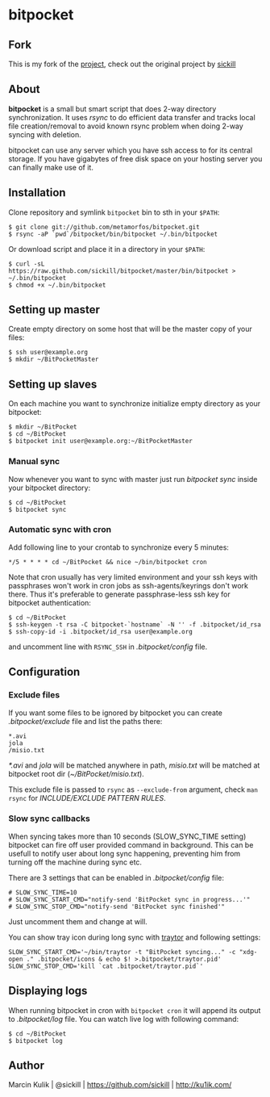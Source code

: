 # bitpocket

## Fork
This is my fork of the [project](/bitpocket), check out the original project by [sickill](sickill)

## About

**bitpocket** is a small but smart script that does 2-way directory
synchronization. It uses _rsync_ to do efficient data transfer and tracks local
file creation/removal to avoid known rsync problem when doing 2-way syncing
with deletion.

bitpocket can use any server which you have ssh access to for its central
storage. If you have gigabytes of free disk space on your hosting server you
can finally make use of it.


## Installation

Clone repository and symlink `bitpocket` bin to sth in your `$PATH`:

    $ git clone git://github.com/metamorfos/bitpocket.git
    $ rsync -aP `pwd`/bitpocket/bin/bitpocket ~/.bin/bitpocket

Or download script and place it in a directory in your `$PATH`:

    $ curl -sL https://raw.github.com/sickill/bitpocket/master/bin/bitpocket > ~/.bin/bitpocket
    $ chmod +x ~/.bin/bitpocket


## Setting up master

Create empty directory on some host that will be the master copy of your files:

    $ ssh user@example.org
    $ mkdir ~/BitPocketMaster


## Setting up slaves

On each machine you want to synchronize initialize empty directory as your bitpocket:

    $ mkdir ~/BitPocket
    $ cd ~/BitPocket
    $ bitpocket init user@example.org:~/BitPocketMaster


### Manual sync

Now whenever you want to sync with master just run _bitpocket sync_ inside your
bitpocket directory:

    $ cd ~/BitPocket
    $ bitpocket sync


### Automatic sync with cron

Add following line to your crontab to synchronize every 5 minutes:

    */5 * * * * cd ~/BitPocket && nice ~/bin/bitpocket cron

Note that cron usually has very limited environment and your ssh keys with
passphrases won't work in cron jobs as ssh-agents/keyrings don't work there.
Thus it's preferable to generate passphrase-less ssh key for bitpocket
authentication:

    $ cd ~/BitPocket
    $ ssh-keygen -t rsa -C bitpocket-`hostname` -N '' -f .bitpocket/id_rsa
    $ ssh-copy-id -i .bitpocket/id_rsa user@example.org

and uncomment line with `RSYNC_SSH` in _.bitpocket/config_ file.


## Configuration

### Exclude files

If you want some files to be ignored by bitpocket you can create
_.bitpocket/exclude_ file and list the paths there:

    *.avi
    jola
    /misio.txt

_*.avi_ and _jola_ will be matched anywhere in path, _misio.txt_ will be
matched at bitpocket root dir (_~/BitPocket/misio.txt_).

This exclude file is passed to `rsync` as `--exclude-from` argument, check `man
rsync` for _INCLUDE/EXCLUDE PATTERN RULES_.

### Slow sync callbacks

When syncing takes more than 10 seconds (SLOW\_SYNC\_TIME setting) bitpocket
can fire off user provided command in background. This can be usefull to notify
user about long sync happening, preventing him from turning off the machine
during sync etc.

There are 3 settings that can be enabled in _.bitpocket/config_ file:

    # SLOW_SYNC_TIME=10
    # SLOW_SYNC_START_CMD="notify-send 'BitPocket sync in progress...'"
    # SLOW_SYNC_STOP_CMD="notify-send 'BitPocket sync finished'"

Just uncomment them and change at will.

You can show tray icon during long sync with
[traytor](https://github.com/sickill/traytor) and following settings:

    SLOW_SYNC_START_CMD='~/bin/traytor -t "BitPocket syncing..." -c "xdg-open ." .bitpocket/icons & echo $! >.bitpocket/traytor.pid'
    SLOW_SYNC_STOP_CMD='kill `cat .bitpocket/traytor.pid`'

## Displaying logs

When running bitpocket in cron with `bitpocket cron` it will append its output
to _.bitpocket/log_ file. You can watch live log with following command:

    $ cd ~/BitPocket
    $ bitpocket log


## Author

Marcin Kulik | @sickill | https://github.com/sickill | http://ku1ik.com/
